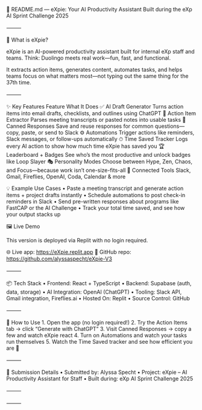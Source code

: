 🧠 README.md — eXpie: Your AI Productivity Assistant
Built during the eXp AI Sprint Challenge 2025

⸻

🚀 What is eXpie?

eXpie is an AI-powered productivity assistant built for internal eXp staff and teams.
Think: Duolingo meets real work—fun, fast, and functional.

It extracts action items, generates content, automates tasks, and helps teams focus on what matters most—not typing out the same thing for the 37th time.

⸻

✨ Key Features
Feature
What It Does
✅ AI Draft Generator
Turns action items into email drafts, checklists, and outlines using ChatGPT
🧠 Action Item Extractor
Parses meeting transcripts or pasted notes into usable tasks
💬 Canned Responses
Save and reuse responses for common questions—copy, paste, or send to Slack
⚙️ Automations
Trigger actions like reminders, Slack messages, or follow-ups automatically
⏱ Time Saved Tracker
Logs every AI action to show how much time eXpie has saved you
🏆 Leaderboard + Badges
See who’s the most productive and unlock badges like Loop Slayer
🎭 Personality Modes
Choose between Hype, Zen, Chaos, and Focus—because work isn’t one-size-fits-all
🔌 Connected Tools
Slack, Gmail, Fireflies, OpenAI, Coda, Calendar & more

💡 Example Use Cases
	•	Paste a meeting transcript and generate action items + project drafts instantly
	•	Schedule automations to post check-in reminders in Slack
	•	Send pre-written responses about programs like FastCAP or the AI Challenge
	•	Track your total time saved, and see how your output stacks up

🖼 Live Demo

This version is deployed via Replit with no login required.

🌐 Live app: https://eXpie.replit.app
📁 GitHub repo: https://github.com/alyssaspecht/eXpie-V3

⸻

📦 Tech Stack
	•	Frontend: React + TypeScript
	•	Backend: Supabase (auth, data, storage)
	•	AI Integration: OpenAI (ChatGPT)
	•	Tooling: Slack API, Gmail integration, Fireflies.ai
	•	Hosted On: Replit
	•	Source Control: GitHub

⸻

🧪 How to Use
	1.	Open the app (no login required!)
	2.	Try the Action Items tab → click “Generate with ChatGPT”
	3.	Visit Canned Responses → copy a few and watch eXpie react
	4.	Turn on Automations and watch your tasks run themselves
	5.	Watch the Time Saved tracker and see how efficient you are 💪

⸻

🏁 Submission Details
	•	Submitted by: Alyssa Specht
	•	Project: eXpie – AI Productivity Assistant for Staff
	•	Built during: eXp AI Sprint Challenge 2025

⸻

⸻
